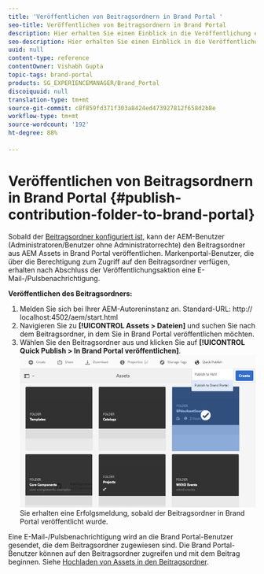 ```yaml
---
title: 'Veröffentlichen von Beitragsordnern in Brand Portal '
seo-title: Veröffentlichen von Beitragsordnern in Brand Portal
description: Hier erhalten Sie einen Einblick in die Veröffentlichung eines Beitragsordners von AEM Assets in Brand Portal in Brand Portal 6.4.5.
seo-description: Hier erhalten Sie einen Einblick in die Veröffentlichung eines Beitragsordners von AEM Assets in Brand Portal in Brand Portal 6.4.5.
uuid: null
content-type: reference
contentOwner: Vishabh Gupta
topic-tags: brand-portal
products: SG_EXPERIENCEMANAGER/Brand_Portal
discoiquuid: null
translation-type: tm+mt
source-git-commit: c8f859fd371f303a8424ed473927812f658d2b8e
workflow-type: tm+mt
source-wordcount: '192'
ht-degree: 88%

---
```



# Veröffentlichen von Beitragsordnern in Brand Portal {#publish-contribution-folder-to-brand-portal}

Sobald der [Beitragsordner konfiguriert ist](brand-portal-configure-contribution-folder-properties.md), kann der AEM-Benutzer (Administratoren/Benutzer ohne Administratorrechte) den Beitragsordner aus AEM Assets in Brand Portal veröffentlichen. Markenportal-Benutzer, die über die Berechtigung zum Zugriff auf den Beitragsordner verfügen, erhalten nach Abschluss der Veröffentlichungsaktion eine E-Mail-/Pulsbenachrichtigung.

**Veröffentlichen des Beitragsordners:**

1. Melden Sie sich bei Ihrer AEM-Autoreninstanz an.
Standard-URL: http:// localhost:4502/aem/start.html
1. Navigieren Sie zu **[!UICONTROL Assets > Dateien]** und suchen Sie nach dem Beitragsordner, in dem Sie in Brand Portal veröffentlichen möchten.
1. Wählen Sie den Beitragsordner aus und klicken Sie auf **[!UICONTROL Quick Publish > In Brand Portal veröffentlichen]**.
   ![](assets/publish-contribution-folder-to-bp.png)
Sie erhalten eine Erfolgsmeldung, sobald der Beitragsordner in Brand Portal veröffentlicht wurde.

Eine E-Mail-/Pulsbenachrichtigung wird an die Brand Portal-Benutzer gesendet, die dem Beitragsordner zugewiesen sind. Die Brand Portal-Benutzer können auf den Beitragsordner zugreifen und mit dem Beitrag beginnen. Siehe [Hochladen von Assets in den Beitragsordner](brand-portal-upload-assets-to-contribution-folder.md).